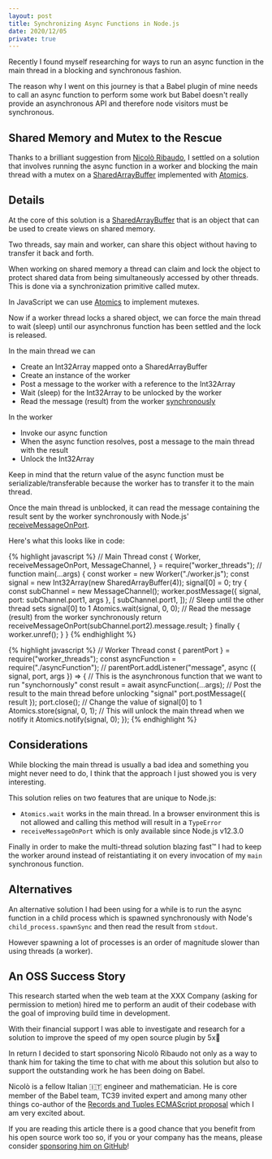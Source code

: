 ```yaml
---
layout: post
title: Synchronizing Async Functions in Node.js
date: 2020/12/05
private: true
---
```


Recently I found myself researching for ways to run an async function in the main thread in a blocking and synchronous fashion.

The reason why I went on this journey is that a Babel plugin of mine needs to call an async function to perform some work but Babel doesn't really provide an asynchronous API and therefore node visitors must be synchronous.

## Shared Memory and Mutex to the Rescue

Thanks to a brilliant suggestion from [Nicolò Ribaudo](https://twitter.com/NicoloRibaudo), I settled on a solution that involves running the async function in a worker and blocking the main thread with a mutex on a [SharedArrayBuffer](https://developer.mozilla.org/en-US/docs/Web/JavaScript/Reference/Global_Objects/SharedArrayBuffer) implemented with [Atomics](https://developer.mozilla.org/en-US/docs/Web/JavaScript/Reference/Global_Objects/Atomics).

## Details

At the core of this solution is a [SharedArrayBuffer](https://developer.mozilla.org/en-US/docs/Web/JavaScript/Reference/Global_Objects/SharedArrayBuffer) that is an object that can be used to create views on shared memory.

Two threads, say main and worker, can share this object without having to transfer it back and forth.

When working on shared memory a thread can claim and lock the object to protect shared data from being simultaneously accessed by other threads. This is done via a synchronization primitive called mutex.

In JavaScript we can use [Atomics](https://developer.mozilla.org/en-US/docs/Web/JavaScript/Reference/Global_Objects/Atomics) to implement mutexes.

Now if a worker thread locks a shared object, we can force the main thread to wait (sleep) until our asynchronus function has been settled and the lock is released.

In the main thread we can

- Create an Int32Array mapped onto a SharedArrayBuffer
- Create an instance of the worker
- Post a message to the worker with a reference to the Int32Array
- Wait (sleep) for the Int32Array to be unlocked by the worker
- Read the message (result) from the worker <u>synchronously</u>

In the worker

- Invoke our async function
- When the async function resolves, post a message to the main thread with the result
- Unlock the Int32Array

Keep in mind that the return value of the async function must be serializable/transferable because the worker has to transfer it to the main thread.

Once the main thread is unblocked, it can read the message containing the result sent by the worker synchronously with Node.js' [receiveMessageOnPort](https://nodejs.org/api/worker_threads.html#worker_threads_worker_receivemessageonport_port).

Here's what this looks like in code:

<!-- prettier-ignore-->
{% highlight javascript %}
// Main Thread
const {
    Worker,
    receiveMessageOnPort,
    MessageChannel,
} = require("worker_threads");
//
function main(...args) {
  const worker = new Worker("./worker.js");
  const signal = new Int32Array(new SharedArrayBuffer(4));
  signal[0] = 0;
  try {
    const subChannel = new MessageChannel();
    worker.postMessage({ signal, port: subChannel.port1, args }, [
        subChannel.port1,
    ]);
    // Sleep until the other thread sets signal[0] to 1
    Atomics.wait(signal, 0, 0);
    // Read the message (result) from the worker synchronously
    return receiveMessageOnPort(subChannel.port2).message.result;
  } finally {
    worker.unref();
  }
}
{% endhighlight %}

<!-- prettier-ignore-->
{% highlight javascript %}
// Worker Thread
const { parentPort } = require("worker_threads");
const asyncFunction = require("./asyncFunction");
//
parentPort.addListener("message", async ({ signal, port, args }) => {
  // This is the asynchronous function that we want to run "synchornously"
  const result = await asyncFunction(...args);
  // Post the result to the main thread before unlocking "signal"
  port.postMessage({ result });
  port.close();
  // Change the value of signal[0] to 1
  Atomics.store(signal, 0, 1);
  // This will unlock the main thread when we notify it
  Atomics.notify(signal, 0);
});
{% endhighlight %}

## Considerations

While blocking the main thread is usually a bad idea and something you might never need to do, I think that the approach I just showed you is very interesting.

This solution relies on two features that are unique to Node.js:

- `Atomics.wait` works in the main thread. In a browser environment this is not allowed and calling this method will result in a `TypeError`
- `receiveMessageOnPort` which is only available since Node.js v12.3.0

Finally in order to make the multi-thread solution blazing fast™️ I had to keep the worker around instead of reistantiating it on every invocation of my `main` synchronous function.

## Alternatives

An alternative solution I had been using for a while is to run the async function in a child process which is spawned synchronously with Node's `child_process.spawnSync` and then read the result from `stdout`.

However spawning a lot of processes is an order of magnitude slower than using threads (a worker).

## An OSS Success Story

This research started when the web team at the XXX Company (asking for permission to metion) hired me to perform an audit of their codebase with the goal of improving build time in development.

With their financial support I was able to investigate and research for a solution to improve the speed of my open source plugin by 5x💨

In return I decided to start sponsoring Nicolò Ribaudo not only as a way to thank him for taking the time to chat with me about this solution but also to support the outstanding work he has been doing on Babel.

Nicolò is a fellow Italian 🇮🇹 engineer and mathematician. He is core member of the Babel team, TC39 invited expert and among many other things co-author of the [Records and Tuples ECMAScript proposal](https://github.com/tc39/proposal-record-tuple) which I am very excited about.

If you are reading this article there is a good chance that you benefit from his open source work too so, if you or your company has the means, please consider [sponsoring him on GitHub](https://github.com/sponsors/nicolo-ribaudo)!
